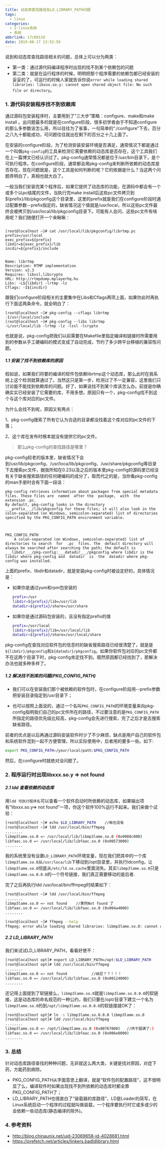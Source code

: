 ```yaml
---
title: 动态库查找路径及LD_LIBRARY_PATH问题
tags:
  - linux
categories:
  - 2-linux系统
  - 系统
abbrlink: 17c0913d
date: 2019-08-17 13:52:59
---
```


说到和动态库查找路径相关的问题，总体上可以分为两类：

+ 第一类：通过源代码编译程序时出现的找不到某个依赖包的问题
+ 第二类：就是在运行程序的时候，明明把那个程序需要的依赖包都已经安装的妥妥的了，可运行的时候人家就告诉你说`error while loading shared libraries: libxxx.so.y: cannot open shared object file: No such file or directory`。

<!-- more -->

###    1. 源代码安装程序找不到依赖库

通过源码包安装程序时，主要用到了“三大步”策略：configure、make和make install 。出问题最多的就是在configure阶段，很多初学者由于不知道configure的那么多参数该怎么用，所以往往为了省事，一句简单的“./configure”下去，百分之八九十都能成功，可问题往往就出在剩下的百分之十几上面了。



在安装的configure阶段，为了检测安装安装环境是否满足，通常情况下都是通过一个叫做`pkg-config`的工具来检测它需要依赖的动态库是否存在，这个工具我们在上一篇博文已经认识过了。pkg-config通常情况都是位于/usr/bin目录下，是个可执行程序。在configure阶段，通常都会用pkg-config来判断所依赖的动态库是否存在。现在问题就是，这个工具是如何判断的呢？它的依据是什么？当这两个问题弄明白了，真相也就大白了。



 一般当我们安装完某个程序后，如果它提供了动态库的功能，在源码中都会有一个或多个以pc结尾的文件，当执行完make install后这些pc文件拷贝到${prefix}/lib/pkgconfig这个目录里，这里的prefix就是我们在configure阶段时通过配置参数--prefix指定的，缺省情况这个值就是/usr/local，所以这些pc文件最终会被拷贝到/usr/local/lib/pkgconfig目录下。可能有人会问，这些pc文件有啥用呢？我们随便打开一个来瞅瞅：

```shell

[root@localhost ~]# cat /usr/local/lib/pkgconfig/librtmp.pc
prefix=/usr/local
exec_prefix=${prefix}
libdir=${exec_prefix}/lib
incdir=${prefix}/include


Name: librtmp
Description: RTMP implementation
Version: v2.3
Requires: libssl,libcrypto
URL: http://rtmpdump.mplayerhq.hu
Libs: -L${libdir} -lrtmp -lz
Cflags: -I${incdir}
```

跟我们configure阶段相关的主要集中在Libs和Cflags两项上面，如果你此时再执行下面这两条命令，就全明白了：

```shell
[root@localhost ~]# pkg-config --cflags librtmp
-I/usr/local/include
[root@localhost ~]# pkg-config --libs librtmp
-L/usr/local/lib -lrtmp -lz -lssl -lcrypto
```

也就是说，pkg-config把我们以前需要在Makefile里指定编译和链接时所需要用到的参数从手工硬编码的模式变成了自动完成，节约了多少跨平台移植的兼容性问题。



##### 1.1 安装了找不到依赖库的原因

假如说，如果我们将要的编译的软件包依赖librtmp这个动态库，那么此时在我系统上这个检测就算通过了。当然这只是第一步，检测过了不一定兼容，这里我们只讨论能不能找到依赖库的问题。好了，如果说找不到某个库该怎么办。前提是你确确实实已经安装了它需要的库，不用多想，原因只有一个，pkg-config找不到这个与这个库对应的pc文件。

为什么会找不到呢，原因又有两点：

1、pkg-config搜索了所有它认为合适的目录都没找着这个库对应的pc文件的下落；

2、这个库在发布时根本就没有提供它的pc文件。

> 那么pkg-config的查找路径是哪里？

pkg-config较老的版本里，缺省情况下会到/usr/lib/pkgconfig、/usr/loca/lib/pkgconfig、/usr/share/pkgconfig等目录下去搜索pc文件，据我所知在0.23以及之后的版本里pkg-config的源码里已经没有关于缺省搜索路径的任何硬编码的成分了，取而代之的是，当你看pkg-config的man手册时会有下面一段话：

```
pkg-config retrieves information about packages from special metadata files. These files are  named  after the  package,  with  the extension .pc.
By default, pkg-config looks in the directory ___prefix___/lib/pkgconfig for these files; it will also look in the colon-separated (on Windows, semicolon-separated) list of directories specified by the PKG_CONFIG_PATH environment variable.



PKG_CONFIG_PATH
    A colon-separated (on Windows, semicolon-separated) list of directories to search  for  .pc  files. The  default directory will always be searched after searching the path; the default is ___libdir___/pkg-config:___datadir___/pkgconfig where libdir is the libdir where pkg-config and  datadir  is  the  datadir where pkg-config was installed.
```



  上面的prefix、libdir和datadir，就是安装pkg-config时被设定好的，具体情况是：

+ 如果你是通过yum和rpm包安装的

  ```bash
  prefix=/usr
  libdir=${prefix}/lib=/usr/lib
  datadir=${prefix}/share=/usr/share
  ```

+ 如果你是通过源码包安装的，且没有指定prefix的值

  ```bash
  prefix=/usr/local
  libdir=${prefix}/lib=/usr/local/lib
  datadir=${prefix}/share=/usr/local/share 
  ```



pkg-config在查找对应软件包的信息时的缺省搜索路径已经很清楚了，就是是`${libdir}/pkgconfig`和`${datadir}/pkgconfig`。如果你软件包对应的pc文件都不在这两个目录下时，pkg-config肯定找不到。既然原因都已经找到了，那解决办法也就多种多样了。



##### 1.2 解决找不到库的问题(PKG_CONFIG_PATH)

+ 我们可以在安装我们那个被依赖的软件包时，在configure阶段用--prefix参数把安装目录指定到/usr目录下；

+ 也可以按照上面说的，通过一个名叫`PKG_CONFIG_PATH`的环境变量来向pkg-config指明我们自己的pc文件所在的路径，不过要注意的是`PKG_CONFIG_PATH`所指定的路径优先级比较高，pkg-config会先进行搜索，完了之后才是去搜索缺省路径。

前者的优点是以后再通过源码安装软件时少了不少麻烦，缺点是用户自己的软件包和系统软件混到一起不方便管理，所以实际使用中，后者用的要多一些。如下:

```bash
export PKG_CONFIG_PATH=/your/local/path:$PKG_CONFIG_PATH
```

  然后，在configure时就绝对没问题了。



### 2. 程序运行时出现libxxx.so.y => not found

##### 2.1 ldd 查看依赖的动态库

用`ldd 可执行程序名`可以查看一个软件启动时所依赖的动态库，如果输出项有“libxxx.so.y=> not found”一项，你这个软件100%运行不起来。我们来做个试验：

```bash
[root@localhost ~]# echo $LD_LIBRARY_PATH    //嘛也没有
[root@localhost ~]# ldd /usr/local/bin/ffmpeg
........
libmp3lame.so.0 => /usr/local/lib/libmp3lame.so.0 (0x0088c000)
libfaac.so.0 => /usr/local/lib/libfaac.so.0 (0x00573000)
........
```



我的系统里没有设置`LD_LIBRARY_PATH`环境变量，现在我们把其中的一个库`libmp3lame.so.0`从`/usr/loca/lib`下移动到/opt目录里，并执行ldconfig，让`libmp3lame.so.0`彻底从`/etc/ld.so.cache`里面消失。其实`libmp3lame.so.0`只是`libmp3lame.so.0.0.0`的一个符号链接，我们真正需要移动的是后者.

完了之后再执行ldd /usr/local/bin/ffmpeg时结果如下：

```bash
[root@localhost ~]# ldd /usr/local/bin/ffmpeg
........
libmp3lame.so.0 => not found    //果然Not found 了
libfaac.so.0 => /usr/local/lib/libfaac.so.0 (0x004a4000)
........

[root@localhost ~]# ffmpeg --help
ffmpeg: error while loading shared libraries: libmp3lame.so.0: cannot open shared object file: No such file or directory  //此时ffmpeg当然运行不起来
```

   

##### 2.2 LD_LIBRARY_PATH 

我们来试试LD_LIBRARY_PATH，看看好使不：

```bash
[root@localhost opt]# export LD_LIBRARY_PATH=/opt:$LD_LIBRARY_PATH
[root@localhost opt]# ldd /usr/local/bin/ffmpeg
........
libmp3lame.so.0 => not found           //纳尼？？！！！
libfaac.so.0 => /usr/local/lib/libfaac.so.0 (0x00124000)
........
```

还记得上面提到了软链接么，`libmp3lame.so.0`就是`libmp3lame.so.0.0.0`的软链接，这是动态库的命名规范的一种公约，我们只要在/opt/目录下建立一个名为`libmp3lame.so.0`的到`/opt/libmp3lame.so.0.0.0`的软链接就OK了：

```bash
[root@localhost opt]# ln -s libmp3lame.so.0.0.0 libmp3lame.so.0
[root@localhost opt]# ldd /usr/local/bin/ffmpeg
........
libmp3lame.so.0 => /opt/libmp3lame.so.0 (0x00767000)   //终于圆满了:)
libfaac.so.0 => /usr/local/lib/libfaac.so.0 (0x006e8000)
........
```

### 3. 总结

针对动态库路径查找的种种问题，无非就这么两大类，关键是找对原因，对症下药，方能药到病除。

+ PKG_CONFIG_PATH从字面意思上翻译，就是“软件包的配置路径”，这不很明显了么，编译软件时如果出现找不到所依赖的动态库时都全靠PKG_CONFIG_PATH了；
+ LD_LIBRARY_PATH也很直白了“装载器的库路径”，LD是Loader的简写，在Linux系统启动一个程序的过程就叫做装载，一个程序要执行时它或多或少的会依赖一些动态库(静态编译的除外)。

### 4. 参考资料

+ http://blog.chinaunix.net/uid-23069658-id-4028681.html
+ https://prefetch.net/articles/linkers.badldlibrary.html